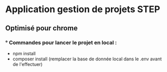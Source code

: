 # Application gestion de projets STEP

## Optimisé pour chrome

### ° Commandes pour lancer le projet en local :

- npm install
- composer install (remplacer la base de donnée local dans le .env avant de l'effectuer)
